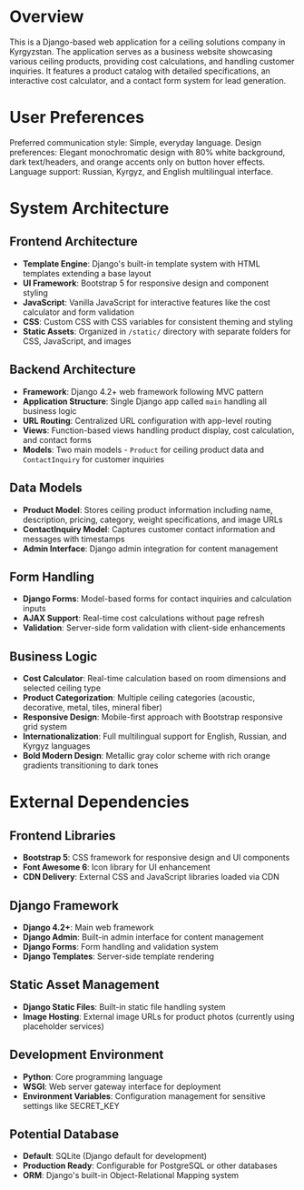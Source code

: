 # Overview

This is a Django-based web application for a ceiling solutions company in Kyrgyzstan. The application serves as a business website showcasing various ceiling products, providing cost calculations, and handling customer inquiries. It features a product catalog with detailed specifications, an interactive cost calculator, and a contact form system for lead generation.

# User Preferences

Preferred communication style: Simple, everyday language.
Design preferences: Elegant monochromatic design with 80% white background, dark text/headers, and orange accents only on button hover effects.
Language support: Russian, Kyrgyz, and English multilingual interface.

# System Architecture

## Frontend Architecture
- **Template Engine**: Django's built-in template system with HTML templates extending a base layout
- **UI Framework**: Bootstrap 5 for responsive design and component styling
- **JavaScript**: Vanilla JavaScript for interactive features like the cost calculator and form validation
- **CSS**: Custom CSS with CSS variables for consistent theming and styling
- **Static Assets**: Organized in `/static/` directory with separate folders for CSS, JavaScript, and images

## Backend Architecture
- **Framework**: Django 4.2+ web framework following MVC pattern
- **Application Structure**: Single Django app called `main` handling all business logic
- **URL Routing**: Centralized URL configuration with app-level routing
- **Views**: Function-based views handling product display, cost calculation, and contact forms
- **Models**: Two main models - `Product` for ceiling product data and `ContactInquiry` for customer inquiries

## Data Models
- **Product Model**: Stores ceiling product information including name, description, pricing, category, weight specifications, and image URLs
- **ContactInquiry Model**: Captures customer contact information and messages with timestamps
- **Admin Interface**: Django admin integration for content management

## Form Handling
- **Django Forms**: Model-based forms for contact inquiries and calculation inputs
- **AJAX Support**: Real-time cost calculations without page refresh
- **Validation**: Server-side form validation with client-side enhancements

## Business Logic
- **Cost Calculator**: Real-time calculation based on room dimensions and selected ceiling type
- **Product Categorization**: Multiple ceiling categories (acoustic, decorative, metal, tiles, mineral fiber)
- **Responsive Design**: Mobile-first approach with Bootstrap responsive grid system
- **Internationalization**: Full multilingual support for English, Russian, and Kyrgyz languages
- **Bold Modern Design**: Metallic gray color scheme with rich orange gradients transitioning to dark tones

# External Dependencies

## Frontend Libraries
- **Bootstrap 5**: CSS framework for responsive design and UI components
- **Font Awesome 6**: Icon library for UI enhancement
- **CDN Delivery**: External CSS and JavaScript libraries loaded via CDN

## Django Framework
- **Django 4.2+**: Main web framework
- **Django Admin**: Built-in admin interface for content management
- **Django Forms**: Form handling and validation system
- **Django Templates**: Server-side template rendering

## Static Asset Management
- **Django Static Files**: Built-in static file handling system
- **Image Hosting**: External image URLs for product photos (currently using placeholder services)

## Development Environment
- **Python**: Core programming language
- **WSGI**: Web server gateway interface for deployment
- **Environment Variables**: Configuration management for sensitive settings like SECRET_KEY

## Potential Database
- **Default**: SQLite (Django default for development)
- **Production Ready**: Configurable for PostgreSQL or other databases
- **ORM**: Django's built-in Object-Relational Mapping system
